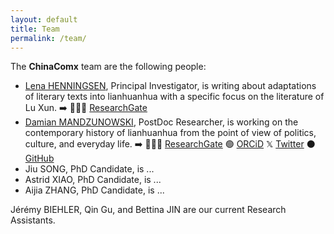 ```yaml
---
layout: default
title: Team
permalink: /team/
---
```


The **ChinaComx** team are the following people:

- [Lena HENNINGSEN](https://www.zo.uni-heidelberg.de/sinologie/institute/staff/henningsen/), Principal Investigator, is writing about adaptations of literary texts into lianhuanhua with a specific focus on the literature of Lu Xun. ➡️ 👨🏻‍💻 [ResearchGate](https://www.researchgate.net/profile/Lena-Henningsen)
- [Damian MANDZUNOWSKI](https://www.zo.uni-heidelberg.de/sinologie/institute/staff/mandzunowski/), PostDoc Researcher, is working on the contemporary history of lianhuanhua from the point of view of politics, culture, and everyday life. ➡️ 👨🏻‍💻 [ResearchGate](https://www.researchgate.net/profile/Damian-Mandzunowski) 🟢 [ORCiD](https://orcid.org/my-orcid?orcid=0000-0002-3318-6652) 𝕏 [Twitter](https://x.com/zhong_daming) ⚫️ [GitHub](https://github.com/damianodamiani)
- Jiu SONG, PhD Candidate, is ...
- Astrid XIAO, PhD Candidate, is ...
- Aijia ZHANG, PhD Candidate, is ... 

Jérémy BIEHLER, Qin Gu, and Bettina JIN are our current Research Assistants. 

<!-- 

<img src="{{ '/assets/images/team-placeholder.png' | relative_url }}" alt="Member 1">
<p>Group photo to come!</p>

## Team Members

<div class="team-section">
  <div class="team-member">
    <img src="{{ '/assets/images/team-placeholder.png' | relative_url }}" alt="Member 1">
    <h3>Person 1</h3>
    <p>Role: Project Lead</p>
    <p>Short bio or description about Person 1.</p>
    <a href="lena.md">See more about Person 1 here.</a>
  </div>
  <br>  <div class="team-member">
    <img src="{{ '/assets/images/team-placeholder.png' | relative_url }}" alt="Member 1">
    <h3>Person 1</h3>
    <p>Role: Project Lead</p>
    <p>Short bio or description about Person 1.</p>
    <a href="#">See more about Person 1 here.</a>
  </div>
  <br>
    <div class="team-member">
    <img src="{{ '/assets/images/team-placeholder.png' | relative_url }}" alt="Member 1">
    <h3>Person 1</h3>
    <p>Role: Project Lead</p>
    <p>Short bio or description about Person 1.</p>
    <a href="#">See more about Person 1 here.</a>
  </div>
  <br>
    <div class="team-member">
    <img src="{{ '/assets/images/team-placeholder.png' | relative_url }}" alt="Member 1">
    <h3>Person 1</h3>
    <p>Role: Project Lead</p>
    <p>Short bio or description about Person 1.</p>
    <a href="#">See more about Person 1 here.</a>
  </div>
  <br>
    <div class="team-member">
    <img src="{{ '/assets/images/team-placeholder.png' | relative_url }}" alt="Member 1">
    <h3>Person 1</h3>
    <p>Role: Project Lead</p>
    <p>Short bio or description about Person 1.</p>
    <a href="#">See more about Person 1 here.</a>
  </div>
</div>

## Collaborators

  <div class="team-member">
    <img src="{{ '/assets/images/team-placeholder.png' | relative_url }}" alt="Member 1">
    <h3>Person 1</h3>
    <p>Role: Project Lead</p>
    <p>Short bio or description about Person 1.</p>
    <a href="#">See more about Person 1 here.</a>
  </div>

## Research Assistants

- Person 1
- Person 2

--> 
